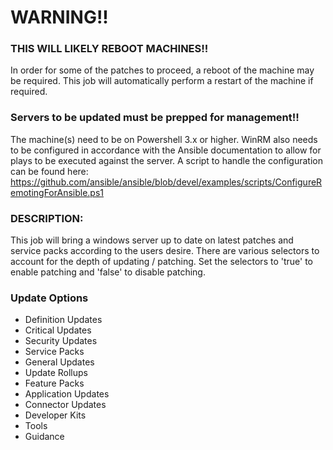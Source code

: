 # WARNING!!
### THIS WILL LIKELY REBOOT MACHINES!!
In order for some of the patches to proceed, a reboot of the machine may be required. This job will automatically perform a restart of the machine if required.
### Servers to be updated must be prepped for management!!
The machine(s) need to be on Powershell 3.x or higher.
WinRM also needs to be configured in accordance with the Ansible documentation to allow for plays to be executed against the server. A script to handle the configuration can be found here: https://github.com/ansible/ansible/blob/devel/examples/scripts/ConfigureRemotingForAnsible.ps1

### DESCRIPTION:
This job will bring a windows server up to date on latest patches and service packs according to the users desire. There are various selectors to account for the depth of updating / patching. Set the selectors to 'true' to enable patching and 'false' to disable patching.

### Update Options
* Definition Updates
* Critical Updates
* Security Updates
* Service Packs
* General Updates
* Update Rollups
* Feature Packs
* Application Updates
* Connector Updates
* Developer Kits
* Tools
* Guidance
